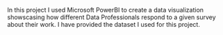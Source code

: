In this project I used Microsoft PowerBI to create a data visualization showscasing how different Data Professionals respond to a given survey about their work. I have provided the dataset I used for this project.
